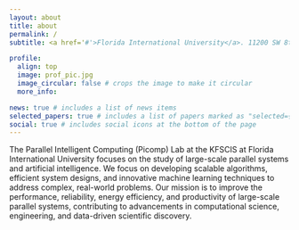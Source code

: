 ```yaml
---
layout: about
title: about
permalink: /
subtitle: <a href='#'>Florida International University</a>. 11200 SW 8th St, Miami, FL 33199.

profile:
  align: top
  image: prof_pic.jpg
  image_circular: false # crops the image to make it circular
  more_info: 

news: true # includes a list of news items
selected_papers: true # includes a list of papers marked as "selected={true}"
social: true # includes social icons at the bottom of the page
---
```


The Parallel Intelligent Computing (Picomp) Lab at the KFSCIS at Florida International University focuses on the study of large-scale parallel systems and artificial intelligence. We focus on developing scalable algorithms, efficient system designs, and innovative machine learning techniques to address complex, real-world problems. Our mission is to improve the performance, reliability, energy efficiency, and productivity of large-scale parallel systems, contributing to advancements in computational science, engineering, and data-driven scientific discovery.
